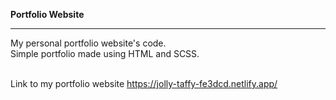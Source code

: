 **Portfolio Website**
<hr>
My personal portfolio website's code.<br>
Simple portfolio made using HTML and SCSS.
<br>
<br>

Link to my portfolio website https://jolly-taffy-fe3dcd.netlify.app/
